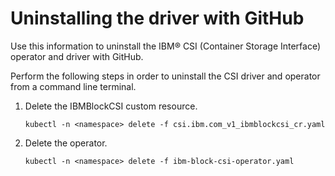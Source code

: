 # Uninstalling the driver with GitHub

Use this information to uninstall the IBM® CSI (Container Storage Interface) operator and driver with GitHub.

Perform the following steps in order to uninstall the CSI driver and operator from a command line terminal.
1.  Delete the IBMBlockCSI custom resource.

    ```
    kubectl -n <namespace> delete -f csi.ibm.com_v1_ibmblockcsi_cr.yaml
    ```

2.  Delete the operator.

    ```
    kubectl -n <namespace> delete -f ibm-block-csi-operator.yaml
    ```


